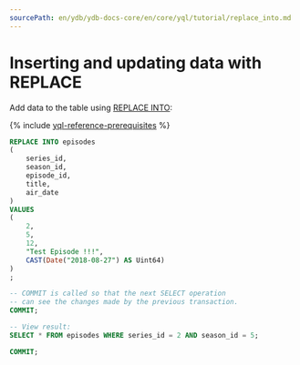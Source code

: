 ```yaml
---
sourcePath: en/ydb/ydb-docs-core/en/core/yql/tutorial/replace_into.md
---
```

# Inserting and updating data with REPLACE

Add data to the table using [REPLACE INTO](../reference/syntax/replace_into.md):

{% include [yql-reference-prerequisites](_includes/yql_tutorial_prerequisites.md) %}

```sql
REPLACE INTO episodes
(
    series_id,
    season_id,
    episode_id,
    title,
    air_date
)
VALUES
(
    2,
    5,
    12,
    "Test Episode !!!",
    CAST(Date("2018-08-27") AS Uint64)
)
;

-- COMMIT is called so that the next SELECT operation
-- can see the changes made by the previous transaction.
COMMIT;

-- View result:
SELECT * FROM episodes WHERE series_id = 2 AND season_id = 5;

COMMIT;
```

